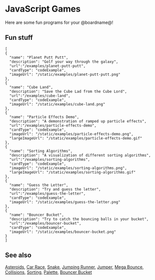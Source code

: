 # JavaScript Games

Here are some fun programs for your @boardname@!

## Fun stuff

```codecard
[
{
  "name": "Planet Putt Putt",
  "description": "Golf your way through the galaxy",
  "url":"/examples/planet-putt-putt",
  "cardType": "codeExample",
  "imageUrl": "/static/examples/planet-putt-putt.png"
},
{
  "name": "Cube Land",
  "description": "Save the Cube Lad from the Cube Lord",
  "url":"/examples/cube-land",
  "cardType": "codeExample",
  "imageUrl": "/static/examples/cube-land.png"
},
{
  "name": "Particle Effects Demo",
  "description": "A demonstration of ramped up particle effects",
  "url":"/examples/particle-effects-demo",
  "cardType": "codeExample",
  "imageUrl": "/static/examples/particle-effects-demo.png",
  "largeImageUrl": "/static/examples/particle-effects-demo.gif"
},
{
  "name": "Sorting Algorithms",
  "description": "A visualization of different sorting algorithms",
  "url":"/examples/sorting-algorithms",
  "cardType": "codeExample",
  "imageUrl": "/static/examples/sorting-algorithms.png",
  "largeImageUrl": "/static/examples/sorting-algorithms.gif"
},
{
  "name": "Guess the Letter",
  "description": "Try and guess the letter",
  "url":"/examples/guess-the-letter",
  "cardType": "codeExample",
  "imageUrl": "/static/examples/guess-the-letter.png"
},
{
  "name": "Bouncer Bucket",
  "description": "Try to catch the bouncing balls in your bucket",
  "url":"/examples/bouncer-bucket",
  "cardType": "codeExample",
  "imageUrl": "/static/examples/bouncer-bucket.png"
}
]
```

## See also

[Asteroids](/examples/asteroids),
[Car Race](/examples/car-race),
[Snake](/examples/snake),
[Jumping Runner](/examples/runner),
[Jumper](/examples/jumper),
[Mega Bounce](/examples/mega-bounce),
[Collisions](/examples/collisions),
[Sorting](/examples/sorting),
[Palette](/examples/palette),
[Bouncer Bucket](/examples/bouncer-bucket)
